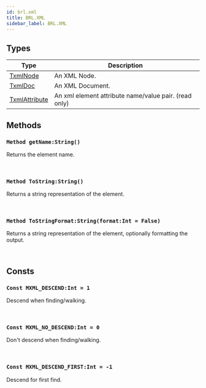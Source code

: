 ```yaml
---
id: brl.xml
title: BRL.XML
sidebar_label: BRL.XML
---
```



## Types
| Type | Description |
|---|---|
| [TxmlNode](../../brl/brl.xml/txmlnode) | An XML Node. |
| [TxmlDoc](../../brl/brl.xml/txmldoc) | An XML Document. |
| [TxmlAttribute](../../brl/brl.xml/txmlattribute) | An xml element attribute name/value pair. (read only) |

## Methods

### `Method getName:String()`

Returns the element name.

<br/>

### `Method ToString:String()`

Returns a string representation of the element.

<br/>

### `Method ToStringFormat:String(format:Int = False)`

Returns a string representation of the element, optionally formatting the output.

<br/>

## Consts

### `Const MXML_DESCEND:Int = 1`

Descend when finding/walking.

<br/>

### `Const MXML_NO_DESCEND:Int = 0`

Don't descend when finding/walking.

<br/>

### `Const MXML_DESCEND_FIRST:Int = -1`

Descend for first find.

<br/>

